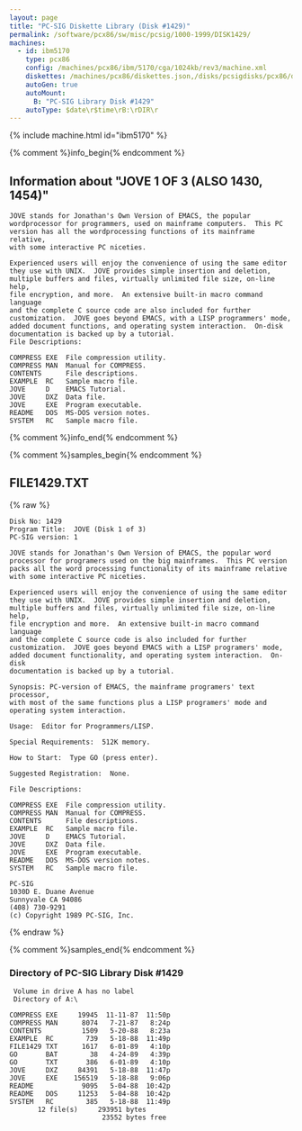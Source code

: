 ```yaml
---
layout: page
title: "PC-SIG Diskette Library (Disk #1429)"
permalink: /software/pcx86/sw/misc/pcsig/1000-1999/DISK1429/
machines:
  - id: ibm5170
    type: pcx86
    config: /machines/pcx86/ibm/5170/cga/1024kb/rev3/machine.xml
    diskettes: /machines/pcx86/diskettes.json,/disks/pcsigdisks/pcx86/diskettes.json
    autoGen: true
    autoMount:
      B: "PC-SIG Library Disk #1429"
    autoType: $date\r$time\rB:\rDIR\r
---
```


{% include machine.html id="ibm5170" %}

{% comment %}info_begin{% endcomment %}

## Information about "JOVE 1 OF 3 (ALSO 1430, 1454)"

    JOVE stands for Jonathan's Own Version of EMACS, the popular
    wordprocessor for programmers, used on mainframe computers.  This PC
    version has all the wordprocessing functions of its mainframe relative,
    with some interactive PC niceties.
    
    Experienced users will enjoy the convenience of using the same editor
    they use with UNIX.  JOVE provides simple insertion and deletion,
    multiple buffers and files, virtually unlimited file size, on-line help,
    file encryption, and more.  An extensive built-in macro command language
    and the complete C source code are also included for further
    customization.  JOVE goes beyond EMACS, with a LISP programmers' mode,
    added document functions, and operating system interaction.  On-disk
    documentation is backed up by a tutorial.
    File Descriptions:
    
    COMPRESS EXE  File compression utility.
    COMPRESS MAN  Manual for COMPRESS.
    CONTENTS      File descriptions.
    EXAMPLE  RC   Sample macro file.
    JOVE     D    EMACS Tutorial.
    JOVE     DXZ  Data file.
    JOVE     EXE  Program executable.
    README   DOS  MS-DOS version notes.
    SYSTEM   RC   Sample macro file.
{% comment %}info_end{% endcomment %}

{% comment %}samples_begin{% endcomment %}

## FILE1429.TXT

{% raw %}
```
Disk No: 1429
Program Title:  JOVE (Disk 1 of 3)
PC-SIG version: 1

JOVE stands for Jonathan's Own Version of EMACS, the popular word
processor for programers used on the big mainframes.  This PC version
packs all the word processing functionality of its mainframe relative
with some interactive PC niceties.

Experienced users will enjoy the convenience of using the same editor
they use with UNIX.  JOVE provides simple insertion and deletion,
multiple buffers and files, virtually unlimited file size, on-line help,
file encryption and more.  An extensive built-in macro command language
and the complete C source code is also included for further
customization.  JOVE goes beyond EMACS with a LISP programers' mode,
added document functionality, and operating system interaction.  On-disk
documentation is backed up by a tutorial.

Synopsis: PC-version of EMACS, the mainframe programers' text processor,
with most of the same functions plus a LISP programers' mode and
operating system interaction.

Usage:  Editor for Programmers/LISP.

Special Requirements:  512K memory.

How to Start:  Type GO (press enter).

Suggested Registration:  None.

File Descriptions:

COMPRESS EXE  File compression utility.
COMPRESS MAN  Manual for COMPRESS.
CONTENTS      File descriptions.
EXAMPLE  RC   Sample macro file.
JOVE     D    EMACS Tutorial.
JOVE     DXZ  Data file.
JOVE     EXE  Program executable.
README   DOS  MS-DOS version notes.
SYSTEM   RC   Sample macro file.

PC-SIG
1030D E. Duane Avenue
Sunnyvale CA 94086
(408) 730-9291
(c) Copyright 1989 PC-SIG, Inc.

```
{% endraw %}

{% comment %}samples_end{% endcomment %}

### Directory of PC-SIG Library Disk #1429

     Volume in drive A has no label
     Directory of A:\

    COMPRESS EXE     19945  11-11-87  11:50p
    COMPRESS MAN      8074   7-21-87   8:24p
    CONTENTS          1509   5-20-88   8:23a
    EXAMPLE  RC        739   5-18-88  11:49p
    FILE1429 TXT      1617   6-01-89   4:10p
    GO       BAT        38   4-24-89   4:39p
    GO       TXT       386   6-01-89   4:10p
    JOVE     DXZ     84391   5-18-88  11:47p
    JOVE     EXE    156519   5-18-88   9:06p
    README            9095   5-04-88  10:42p
    README   DOS     11253   5-04-88  10:42p
    SYSTEM   RC        385   5-18-88  11:49p
           12 file(s)     293951 bytes
                           23552 bytes free
